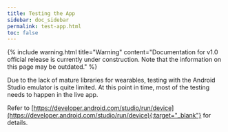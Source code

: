 ```yaml
---
title: Testing the App
sidebar: doc_sidebar
permalink: test-app.html
toc: false
---
```


{% include warning.html title="Warning" content="Documentation for v1.0 official release is currently under construction. Note that the information on this page may be outdated." %}

Due to the lack of mature libraries for wearables, testing with the Android Studio emulator is quite limited. At this point in time, most of the testing needs to happen in the live app.

Refer to [https://developer.android.com/studio/run/device](https://developer.android.com/studio/run/device){:target="_blank"} for details.